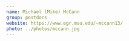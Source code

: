 ```yaml
---
name: Michael (Mike) McCann
group: postdocs
website: https://www.egr.msu.edu/~mccann13/
photo: ../photos/mccann.jpg
---
```


